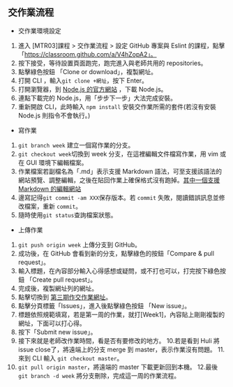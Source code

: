 ﻿## 交作業流程
* 交作業環境設定
1. 進入 [MTR03]課程 > 交作業流程 > 設定 GitHub 專案與 Eslint 的課程，點擊 「https://classroom.github.com/a/V4hZopA2」。
2. 按下接受，等待設置頁面跑完，跑完進入與老師共用的 repositories。
3. 點擊綠色按鈕 「Clone or download」，複製網址。
4. 打開 CLI ，輸入`git clone +網址`，按下 Enter。
5. 打開瀏覽器，到 [Node.js 的官方網站](https://nodejs.org/en/) ，下載 Node.js。
6. 連點下載完的 Node.js，用「步步下一步」大法完成安裝。
7. 重新開啟 CLI，此時輸入 `npm install` 安裝交作業所需的套件(若沒有安裝 Node.js 則指令不會執行。)

* 寫作業
1. `git branch week` 建立一個寫作業的分支。
2. `git checkout week`切換到 week 分支，在這裡編輯文件檔寫作業，用 vim 或在 GUI 環境下編輯檔案。
3. 作業檔案若副檔名為「.md」表示支援 Markdown 語法，可至支援該語法的網站預覽、調整編輯，之後在貼回作業上確保格式沒有跑掉。[其中一個支援 Markdown 的編輯網站](https://markdown-editor.github.io/#)
4. 邊寫記得`git commit -am XXX`保存版本。若 `commit` 失敗，閱讀錯誤訊息並修改檔案，重新 `commit`。
5. 隨時使用`git status`查詢檔案狀態。

* 上傳作業
1. `git push origin week` 上傳分支到 GitHub。
2. 成功後，在 GitHub 會看到新的分支，點擊綠色的按鈕「Compare & pull request」。
3. 輸入標題，在內容部分輸入心得感想或疑問，或不打也可以，打完按下綠色按鈕 「Create pull request」。
4. 完成後，複製網址列的網址。
5. 點擊切換到 [第三期作交作業網址](https://github.com/Lidemy/homeworks-3rd)。
6. 點擊分頁標籤「Issues」，進入後點擊綠色按鈕 「New issue」。
7. 標題依照規範填寫，若是第一周的作業，就打[Week1]，內容貼上剛剛複製的網址，下面可以打心得。
8. 按下「Submit new issue」。
9. 接下來就是老師改作業時間，看是否有要修改的地方。
10.若是看到 Huli 將 issue close了，將遠端上的分支 merge 到 master，表示作業沒有問題。
11.來到 CLI 輸入 `git checkout master`。
11. `git pull origin master`，將遠端的 master 下載更新回到本機。
12.最後  `git branch -d week` 將分支刪除，完成這一周的作業流程。
